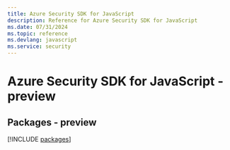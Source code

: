 ```yaml
---
title: Azure Security SDK for JavaScript
description: Reference for Azure Security SDK for JavaScript
ms.date: 07/31/2024
ms.topic: reference
ms.devlang: javascript
ms.service: security
---
```

# Azure Security SDK for JavaScript - preview
## Packages - preview
[!INCLUDE [packages](security-index.md)]